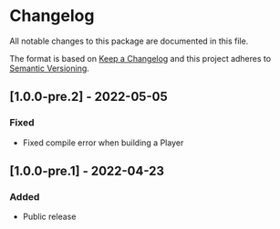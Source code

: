 # Changelog
All notable changes to this package are documented in this file.

The format is based on [Keep a Changelog](http://keepachangelog.com/en/1.0.0/)
and this project adheres to [Semantic Versioning](http://semver.org/spec/v2.0.0.html).


## [1.0.0-pre.2] - 2022-05-05
### Fixed
 - Fixed compile error when building a Player

## [1.0.0-pre.1] - 2022-04-23
### Added
 - Public release
